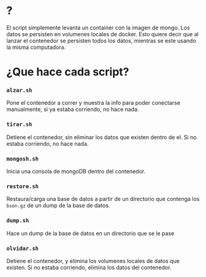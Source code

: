 # ?
El script simplemente levanta un container con
la imagen de mongo. Los datos se persisten en
volumenes locales de docker. Esto quiere decir
que al lanzar el contenedor se persisten
todos los datos, mientras se este usando
la misma computadora.

# ¿Que hace cada script?
### `alzar.sh`
Pone el contenedor a correr y muestra la info para
poder conectarse manualmente, si ya estaba corriendo, no hace nada.
### `tirar.sh`
Detiene el contenedor, sin eliminar los datos
que existen dentro de el. Si no estaba corriendo, no hace nada.
### `mongosh.sh`
Inicia una consola de mongoDB dentro del contenedor.
### `restore.sh`
Restaura/carga una base de datos a partir de un directorio que contenga
los `bson.gz` de un dump de la base de datos.
### `dump.sh`
Hace un dump de la base de datos en un directorio que se le pase
### `olvidar.sh`
Detiene el contenedor, y elimina los volumenes locales de datos que existen.
Si no estaba corriendo, elimina los datos del contenedor.